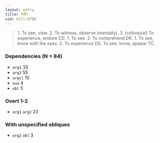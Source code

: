 ```yaml
---
layout: entry
title: མཐོང་
vid: Hill:0788
---
```

> 1\. To see, view\. 2\. To witness, observe (mentally)\. 3\. (colloquial) To experience, endure CD\. 1\. To see\. 2\. To comprehend DK\. 1\. To see, know with the eyes\. 2\. To experience DS\. To see, know, appear TC\.


### Dependencies (N = 84)
* `arg1` 33
* `arg2` 55
* `argcl` 10
* `aux` 4
* `obl` 5


### Overt 1-2
* `arg1` `arg2` 23


### With unspecified obliques
* `arg2` `obl` 3
